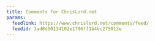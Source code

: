 ```yaml
---
title: Comments for ChrisLord.net
params:
  feedlink: https://www.chrislord.net/comments/feed/
  feedid: 3ad8d50134102e1796ff1b4bc275013e
---
```

